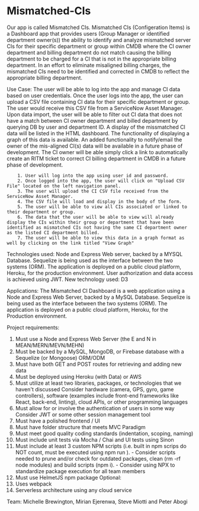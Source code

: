 # Mismatched-CIs
Our app is called Mismatched CIs.  Mismatched CIs (Configeration Items) is a Dashboard app that provides users (Group Manager or identified department owner(s)) the ability to identify and analyze mismatched server CIs for their specific department or group within CMDB where the CI owner department and billing department do not match causing the billing department to be charged for a CI that is not in the appropriate billing department. In an effort to eliminate misaligned billing charges, the mismatched CIs need to be identified and corrected in CMDB to reflect the appropriate billing department.

Use Case:  The user will be able to log into the app and manage CI data based on user credentials.  Once the user logs into the app, the user can upload a CSV file containing CI data for their specific department or group. The user would receive this CSV file from a ServiceNow Asset Manager.  Upon data import, the user will be able to filter out CI data that does not have a match between CI owner department and billed department by querying DB by user and department ID.  A display of the missmatched CI data will be listed in the HTML dashboard.  The functionality of displaying a graph of this data is available.  An added functionality to notify/email the owner of the mis-aligned CI(s) data will be available in a future phase of development.  The CI owner will be able simply click a link to automatically create an RITM ticket to correct CI billing department in CMDB in a future phase of development.

        1. User will log into the app using user id and password.
        2. Once logged into the app, the user will click on "Upload CSV File" located on the left navigation panel.
        3. The user will upload the CI CSV file received from the ServiceNow Asset Manager.
        4. The CSV file will load and display in the body of the form.
        5. The user will be able to view all CIs associated or linked to their department or group.
        6. The data that the user will be able to view will already display the CIs within their group or department that have been identified as mismatched CIs not having the same CI department owner as the listed CI department billed.
        7. The user will be able to view this data in a graph format as well by clicking on the link titled "View Graph"


Technologies used:  Node and Express Web server, backed by a MYSQL Database.  Sequelize is being used as the interface between the two systems (ORM).  The application is deployed on a public cloud platform, Heroku, for the production environment.  User authorization and data access is achieved using JWT.  New technology used:  D3

Applications:  The Mismatched CI Dashboard is a web application using a Node and Express Web Server, backed by a MySQL Database. Sequelize is being used as the interface between the two systems (ORM). The application is deployed on a public cloud platform, Heroku, for the Production environment.

Project requirements:
1. Must use a Node and Express Web Server (the E and N in MEAN/MERN/MEVN/MEHN)
2. Must be backed by a MySQL, MongoDB, or Firebase database with a Sequelize (or Mongoose) ORM/ODM
3. Must have both GET and POST routes for retrieving and adding new data
4. Must be deployed using Heroku (with Data) or AWS
5. Must utilize at least two libraries, packages, or technologies that we haven't discussed Consider hardware (camera, GPS, gyro, game controllers), software (examples include  front-end frameworks like React, back-end, linting), cloud APIs, or other programming languages
6. Must allow for or involve the authentication of users in some way Consider JWT or some other session management tool
7. Must have a polished frontend / UI 
8. Must have folder structure that meets MVC Paradigm
9. Must meet good quality coding standards (indentation, scoping, naming)
10. Must include unit tests via Mocha / Chai and UI tests using Sinon
11. Must include at least 3 custom NPM scripts (i.e. built in npm scrips do NOT count, must be executed using npm run ).
        - Consider scripts needed to prune and/or check for outdated packages, clean (rm -rf node modules) and build scripts (npm i). 
        - Consider using NPX to standardize package execution for all team members
12. Must use HelmetJS npm package
Optional:
1.  Uses webpack
2.  Serverless architecture using any cloud service

Team:  Michelle Brewington, Mirian Ejerenwa, Steve Miotti and Peter Abogi


